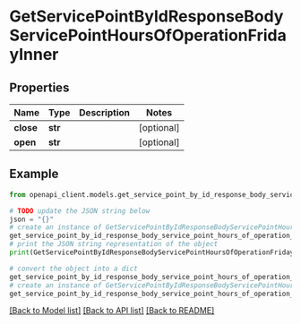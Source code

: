 # GetServicePointByIdResponseBodyServicePointHoursOfOperationFridayInner


## Properties

Name | Type | Description | Notes
------------ | ------------- | ------------- | -------------
**close** | **str** |  | [optional] 
**open** | **str** |  | [optional] 

## Example

```python
from openapi_client.models.get_service_point_by_id_response_body_service_point_hours_of_operation_friday_inner import GetServicePointByIdResponseBodyServicePointHoursOfOperationFridayInner

# TODO update the JSON string below
json = "{}"
# create an instance of GetServicePointByIdResponseBodyServicePointHoursOfOperationFridayInner from a JSON string
get_service_point_by_id_response_body_service_point_hours_of_operation_friday_inner_instance = GetServicePointByIdResponseBodyServicePointHoursOfOperationFridayInner.from_json(json)
# print the JSON string representation of the object
print(GetServicePointByIdResponseBodyServicePointHoursOfOperationFridayInner.to_json())

# convert the object into a dict
get_service_point_by_id_response_body_service_point_hours_of_operation_friday_inner_dict = get_service_point_by_id_response_body_service_point_hours_of_operation_friday_inner_instance.to_dict()
# create an instance of GetServicePointByIdResponseBodyServicePointHoursOfOperationFridayInner from a dict
get_service_point_by_id_response_body_service_point_hours_of_operation_friday_inner_from_dict = GetServicePointByIdResponseBodyServicePointHoursOfOperationFridayInner.from_dict(get_service_point_by_id_response_body_service_point_hours_of_operation_friday_inner_dict)
```
[[Back to Model list]](../README.md#documentation-for-models) [[Back to API list]](../README.md#documentation-for-api-endpoints) [[Back to README]](../README.md)


